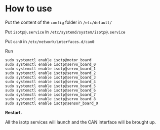 # How to use


Put the content of the `config` folder in `/etc/default/`

Put `isotp@.service` in `/etc/systemd/system/isotp@.service`

Put `can0` in `/etc/network/interfaces.d/can0`


Run
```
sudo systemctl enable isotp@motor_board
sudo systemctl enable isotp@servo_board_0
sudo systemctl enable isotp@servo_board_1
sudo systemctl enable isotp@servo_board_2
sudo systemctl enable isotp@servo_board_3
sudo systemctl enable isotp@servo_board_4
sudo systemctl enable isotp@servo_board_5
sudo systemctl enable isotp@servo_board_6
sudo systemctl enable isotp@servo_board_7
sudo systemctl enable isotp@servo_board_8
sudo systemctl enable isotp@sensor_board_0
```

**Restart.**

All the isotp services will launch and the CAN interface will be brought up.
